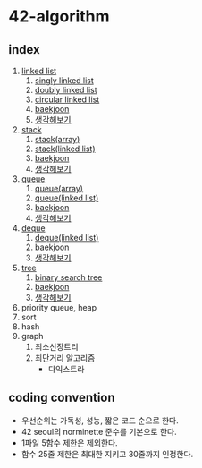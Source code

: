 # 42-algorithm

## index
1. [linked list](./linked_list)
	1. [singly linked list](./linked_list/singly_linked_list)
	1. [doubly linked list](./linked_list/doubly_linked_list)
	1. [circular linked list](./linked_list/circular_linked_list)
	1. [baekjoon](./linked_list#baekjoon)
	1. [생각해보기](./linked_list#생각해보기)
1. [stack](./stack)
	1. [stack(array)](./stack/stack_array)
	1. [stack(linked list)](./stack/stack_linked_list)
	1. [baekjoon](./stack#baekjoon)
	1. [생각해보기](./stack#생각해보기)
1. [queue](./queue)
	1. [queue(array)](./queue/queue_array)
	1. [queue(linked list)](./queue/queue_linked_list)
	1. [baekjoon](./queue#baekjoon)
	1. [생각해보기](./queue#생각해보기)
1. [deque](./deque)
	1. [deque(linked list)](./deque/deque_linked_list)
	1. [baekjoon](./deque#baekjoon)
	1. [생각해보기](./deque#생각해보기)
1. [tree](./tree)
	1. [binary search tree](./tree/binary_search_tree)
	1. [baekjoon](./tree#baekjoon)
	1. [생각해보기](./tree#생각해보기)
1. priority queue, heap
1. sort
1. hash
1. graph
	1. 최소신장트리
	1. 최단거리 알고리즘
		- 다익스트라


## coding convention
- 우선순위는 가독성, 성능, 짧은 코드 순으로 한다.
- 42 seoul의 norminette 준수를 기본으로 한다.
- 1파일 5함수 제한은 제외한다.
- 함수 25줄 제한은 최대한 지키고 30줄까지 인정한다.

